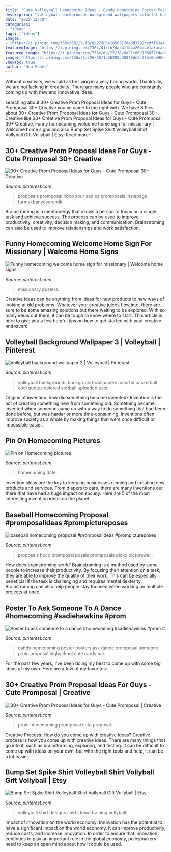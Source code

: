 ```yaml
---
title: "Cute Volleyball Homecoming Ideas - Candy Homecoming Poster Posters Ask Dance Promposal Someone Prom Proposal Highschool Cute Cards Bar"
description: "Volleyball backgrounds background wallpapers colorful basketball cool quotes colored softball uploaded user"
date: "2022-12-30"
categories:
- "ideas"
tags: ["ideas"]
images:
- "https://i.pinimg.com/736x/6d/27/f8/6d27f86e185657fdadd3799ccdff63a4--prom-poses-with-date-prom-pictures-with-date.jpg"
featuredImage: "https://i.pinimg.com/736x/41/fb/4a/41fb4a26bd4e1a3acaba0da23a8ead43.jpg"
featured_image: "https://i.pinimg.com/736x/6d/27/f8/6d27f86e185657fdadd3799ccdff63a4--prom-poses-with-date-prom-pictures-with-date.jpg"
image: "https://i.pinimg.com/736x/1a/26/28/1a26285c38878dc647fb16de90ef5486.jpg"
ShowToc: true
author: "Una Fadel"
---
```



Without creativity, we would all be living in a very boring world. Thankfully, we are not lacking in creativity. There are many people who are constantly coming up with new and innovative ideas.

	

		
searching about 30+ Creative Prom Proposal Ideas for Guys - Cute Promposal 30+ Creative you've came to the right web. We have 8 Pics about 30+ Creative Prom Proposal Ideas for Guys - Cute Promposal 30+ Creative like 30+ Creative Prom Proposal Ideas for Guys - Cute Promposal 30+ Creative, Funny homecoming welcome home sign for missionary | Welcome home signs and also Bump Set Spike Shirt Volleyball Shirt Vollyball Gift Vollyball | Etsy. Read more:
		
    
## 30+ Creative Prom Proposal Ideas For Guys - Cute Promposal 30+ Creative

<img loading=lazy src="https://i.pinimg.com/736x/8a/0f/30/8a0f30b4d87c4eca74595c0c4f75140a.jpg" onerror="this.onerror=null;this.src='https://tse3.mm.bing.net/th?id=OIP.5wf_hF4bM6nRxmWUZnHKrQHaJ3&amp;pid=15.1';" alt="30+ Creative Prom Proposal Ideas for Guys - Cute Promposal 30+ Creative">

_Source: pinterest.com_

>proposals promposal hoco sour sadies promposals instapage turmakbanyoseramik. 

	

Brainstroming is a mentalnergy that allows a person to focus on a single task and achieve success. The process can be used to improve productivity, creativity, decision making, and communication. Brainstroming can also be used to improve relationships and work satisfaction.

    
## Funny Homecoming Welcome Home Sign For Missionary | Welcome Home Signs

<img loading=lazy src="https://i.pinimg.com/736x/c1/7d/ba/c17dba6438c1a58bea7d560b61542ac5.jpg" onerror="this.onerror=null;this.src='https://tse4.mm.bing.net/th?id=OIP.7XGZsBeQZdIk1jctPhEO-AHaJ3&amp;pid=15.1';" alt="Funny homecoming welcome home sign for missionary | Welcome home signs">

_Source: pinterest.com_

>missionary posters. 

	

Creative ideas can be anything from ideas for new products to new ways of looking at old problems. Whatever your creative juices flow into, there are sure to be some amazing solutions out there waiting to be explored. With so many ideas out there, it can be tough to know where to start. This article is here to give you a few helpful tips on how to get started with your creative endeavors.

    
## Volleyball Background Wallpaper 3 | Volleyball | Pinterest

<img loading=lazy src="https://i.pinimg.com/736x/90/ac/6d/90ac6da7983c94614ffbf6abec77c744.jpg" onerror="this.onerror=null;this.src='https://tse2.mm.bing.net/th?id=OIP.MZSMLfQSXIbTaHEUYpGy5wHaJ4&amp;pid=15.1';" alt="Volleyball background wallpaper 3 | Volleyball | Pinterest">

_Source: pinterest.com_

>volleyball backgrounds background wallpapers colorful basketball cool quotes colored softball uploaded user. 

	

Origins of invention: how did something become invented?
Invention is the act of creating something new from something old. Something became invented when someone came up with a way to do something that had been done before, but was harder or more time-consuming. Inventions often improve society as a whole by making things that were once difficult or impossible easier.

    
## Pin On Homecoming Pictures

<img loading=lazy src="https://i.pinimg.com/736x/6d/27/f8/6d27f86e185657fdadd3799ccdff63a4--prom-poses-with-date-prom-pictures-with-date.jpg" onerror="this.onerror=null;this.src='https://tse1.mm.bing.net/th?id=OIP.zzMsqcP5V0J1YUgjStLlqQHaJ3&amp;pid=15.1';" alt="Pin on Homecoming pictures">

_Source: pinterest.com_

>homecoming date. 

	

Invention ideas are the key to keeping businesses running and creating new products and services. From diapers to cars, there are many inventions out there that have had a huge impact on society. Here are 5 of the most interesting invention ideas on the planet.

    
## Baseball Homecoming Proposal #promposalideas #prompictureposes

<img loading=lazy src="https://i.pinimg.com/736x/1a/26/28/1a26285c38878dc647fb16de90ef5486.jpg" onerror="this.onerror=null;this.src='https://tse1.mm.bing.net/th?id=OIP.ZlX5pqycCymwhWX1p6bkdQHaJ3&amp;pid=15.1';" alt="baseball homecoming proposal #promposalideas #prompictureposes">

_Source: pinterest.com_

>proposals hoco promposal posals promposals picko picturewall. 

	

How does brainstroming work?
Brainstroming is a method used by some people to increase their productivity. By focusing their attention on a task, they are able to improve the quality of their work. This can be especially beneficial if the task is challenging and requires mental dexterity. Brainstroming can also help people stay focused when working on multiple projects at once.

    
## Poster To Ask Someone To A Dance #homecoming #sadiehawkins #prom #

<img loading=lazy src="https://i.pinimg.com/736x/47/b1/c0/47b1c05a14da5cb40ddf91d6606ba0c3--candy-posters-candy-cards.jpg" onerror="this.onerror=null;this.src='https://tse2.mm.bing.net/th?id=OIP.mCaPaio9-jtaXjXHo7rN1gHaNK&amp;pid=15.1';" alt="Poster to ask someone to a dance #homecoming #sadiehawkins #prom #">

_Source: pinterest.com_

>candy homecoming poster posters ask dance promposal someone prom proposal highschool cute cards bar. 

	

For the past few years, I've been doing my best to come up with some big ideas of my own. Here are a few of my favorites: 

    
## 30+ Creative Prom Proposal Ideas For Guys - Cute Promposal | Creative

<img loading=lazy src="https://i.pinimg.com/736x/41/fb/4a/41fb4a26bd4e1a3acaba0da23a8ead43.jpg" onerror="this.onerror=null;this.src='https://tse2.mm.bing.net/th?id=OIP.Kus4ok4sxqMZmasyjuwDygHaNK&amp;pid=15.1';" alt="30+ Creative Prom Proposal Ideas for Guys - Cute Promposal | Creative">

_Source: pinterest.com_

>prom homecoming promposal cute proposal. 

	

Creative Process: How do you come up with creative ideas?
Creative process is how you come up with creative ideas. There are many things that go into it, such as brainstorming, exploring, and testing. It can be difficult to come up with ideas on your own, but with the right tools and help, it can be a lot easier.

    
## Bump Set Spike Shirt Volleyball Shirt Vollyball Gift Vollyball | Etsy

<img loading=lazy src="https://i.pinimg.com/736x/f9/e9/32/f9e93282e1050a4d4394c1be91bcda88.jpg" onerror="this.onerror=null;this.src='https://tse1.mm.bing.net/th?id=OIP.wQ1RLDmv6lUZuH3mce60yQHaHa&amp;pid=15.1';" alt="Bump Set Spike Shirt Volleyball Shirt Vollyball Gift Vollyball | Etsy">

_Source: pinterest.com_

>volleyball shirt designs shirts team training vollyball. 

	

Impact of innovation on the world economy:
Innovation has the potential to have a significant impact on the world economy. It can improve productivity, reduce costs, and increase innovation. In order to ensure that innovation continues to play an important role in the global economy, policymakers need to keep an open mind about how it could be used.

